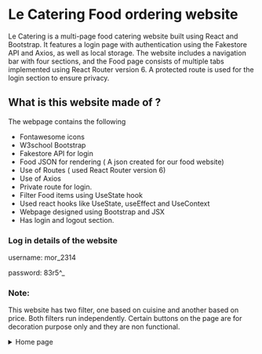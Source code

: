 
# Le Catering Food ordering website
Le Catering is a multi-page food catering website built using React and Bootstrap. It features a login page with authentication using the Fakestore API and Axios, as well as local storage. The website includes a navigation bar with four sections, and the Food page consists of multiple tabs implemented using React Router version 6. A protected route is used for the login section to ensure privacy.

## What is this website made of ?

The webpage contains the following

* Fontawesome icons
* W3school Bootstrap
* Fakestore API for login
* Food JSON for rendering ( A json created for our food website)
* Use of Routes ( used React Router version 6)
* Use of Axios
* Private route for login.
* Filter Food items using UseState hook
* Used react hooks like UseState, useEffect and UseContext
* Webpage designed using Bootstrap and JSX
*  Has login and logout section.

### Log in details of the website

 username: mor_2314

 password: 83r5^_

 ### Note: 
 This website has two filter, one based on cuisine and another based on price. Both filters run independently. 
Certain buttons on the page are for decoration purpose only and they are non functional.

 <details>
  <summary>Home page</summary>

  ### Home page
    b4login.png
    </details>

 <details>
  <summary>Food page</summary>

  ### Food page
    food.png
    </details>

 <details>
  <summary>Bakes page</summary>

  ### Bakes page
    bakes.png
    </details>

<details>
  <summary>Contact page</summary>

  ### Contact page
    contact.png
    </details>

<details>
  <summary>Login page</summary>

  ### Login page
    login.png
    </details>

<details>
  <summary>After Login</summary>

  ### Loggedin page
    aftlogin.png
    </details>

<details>
  <summary>Filtering food after login</summary>

  ### Filtering
    withfilter.png
    </details>